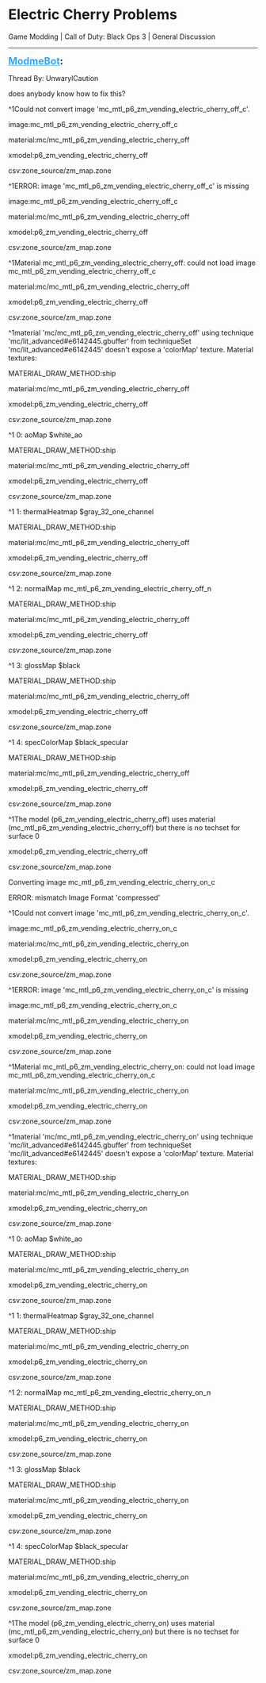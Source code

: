 # Electric Cherry Problems
Game Modding | Call of Duty: Black Ops 3 | General Discussion

---
<strong style="font-size: 1.4em;"><span style="text-decoration: underline;text-decoration-color: #34a7f9;"><span style="color:#34a7f9;">ModmeBot</span></span>:</strong>

<p>Thread By: UnwarylCaution<br /><p style="text-align:left;">does anybody know how to fix this?</p><p style="text-align:left;"></p><p style="text-align:left;">^1Could not convert image &#39;mc_mtl_p6_zm_vending_electric_cherry_off_c&#39;.</p><p style="text-align:left;">image:mc_mtl_p6_zm_vending_electric_cherry_off_c</p><p style="text-align:left;">material:mc/mc_mtl_p6_zm_vending_electric_cherry_off</p><p style="text-align:left;">xmodel:p6_zm_vending_electric_cherry_off</p><p style="text-align:left;">csv:zone_source/zm_map.zone</p><p style="text-align:left;">^1ERROR: image &#39;mc_mtl_p6_zm_vending_electric_cherry_off_c&#39; is missing</p><p style="text-align:left;">image:mc_mtl_p6_zm_vending_electric_cherry_off_c</p><p style="text-align:left;">material:mc/mc_mtl_p6_zm_vending_electric_cherry_off</p><p style="text-align:left;">xmodel:p6_zm_vending_electric_cherry_off</p><p style="text-align:left;">csv:zone_source/zm_map.zone</p><p style="text-align:left;">^1Material mc_mtl_p6_zm_vending_electric_cherry_off: could not load image mc_mtl_p6_zm_vending_electric_cherry_off_c</p><p style="text-align:left;">material:mc/mc_mtl_p6_zm_vending_electric_cherry_off</p><p style="text-align:left;">xmodel:p6_zm_vending_electric_cherry_off</p><p style="text-align:left;">csv:zone_source/zm_map.zone</p><p style="text-align:left;">^1material &#39;mc/mc_mtl_p6_zm_vending_electric_cherry_off&#39; using technique &#39;mc/lit_advanced#e6142445.gbuffer&#39; from techniqueSet &#39;mc/lit_advanced#e6142445&#39; doesn&#39;t expose a &#39;colorMap&#39; texture. Material textures:</p><p style="text-align:left;">MATERIAL_DRAW_METHOD:ship</p><p style="text-align:left;">material:mc/mc_mtl_p6_zm_vending_electric_cherry_off</p><p style="text-align:left;">xmodel:p6_zm_vending_electric_cherry_off</p><p style="text-align:left;">csv:zone_source/zm_map.zone</p><p style="text-align:left;">^1 0: aoMap $white_ao</p><p style="text-align:left;">MATERIAL_DRAW_METHOD:ship</p><p style="text-align:left;">material:mc/mc_mtl_p6_zm_vending_electric_cherry_off</p><p style="text-align:left;">xmodel:p6_zm_vending_electric_cherry_off</p><p style="text-align:left;">csv:zone_source/zm_map.zone</p><p style="text-align:left;">^1 1: thermalHeatmap $gray_32_one_channel</p><p style="text-align:left;">MATERIAL_DRAW_METHOD:ship</p><p style="text-align:left;">material:mc/mc_mtl_p6_zm_vending_electric_cherry_off</p><p style="text-align:left;">xmodel:p6_zm_vending_electric_cherry_off</p><p style="text-align:left;">csv:zone_source/zm_map.zone</p><p style="text-align:left;">^1 2: normalMap mc_mtl_p6_zm_vending_electric_cherry_off_n</p><p style="text-align:left;">MATERIAL_DRAW_METHOD:ship</p><p style="text-align:left;">material:mc/mc_mtl_p6_zm_vending_electric_cherry_off</p><p style="text-align:left;">xmodel:p6_zm_vending_electric_cherry_off</p><p style="text-align:left;">csv:zone_source/zm_map.zone</p><p style="text-align:left;">^1 3: glossMap $black</p><p style="text-align:left;">MATERIAL_DRAW_METHOD:ship</p><p style="text-align:left;">material:mc/mc_mtl_p6_zm_vending_electric_cherry_off</p><p style="text-align:left;">xmodel:p6_zm_vending_electric_cherry_off</p><p style="text-align:left;">csv:zone_source/zm_map.zone</p><p style="text-align:left;">^1 4: specColorMap $black_specular</p><p style="text-align:left;">MATERIAL_DRAW_METHOD:ship</p><p style="text-align:left;">material:mc/mc_mtl_p6_zm_vending_electric_cherry_off</p><p style="text-align:left;">xmodel:p6_zm_vending_electric_cherry_off</p><p style="text-align:left;">csv:zone_source/zm_map.zone</p><p style="text-align:left;">^1The model (p6_zm_vending_electric_cherry_off) uses material (mc_mtl_p6_zm_vending_electric_cherry_off) but there is no techset for surface 0</p><p style="text-align:left;">xmodel:p6_zm_vending_electric_cherry_off</p><p style="text-align:left;">csv:zone_source/zm_map.zone</p><p style="text-align:left;">Converting image mc_mtl_p6_zm_vending_electric_cherry_on_c</p><p style="text-align:left;"></p><p style="text-align:left;">ERROR: mismatch Image Format &#39;compressed&#39;</p><p style="text-align:left;"></p><p style="text-align:left;">^1Could not convert image &#39;mc_mtl_p6_zm_vending_electric_cherry_on_c&#39;.</p><p style="text-align:left;">image:mc_mtl_p6_zm_vending_electric_cherry_on_c</p><p style="text-align:left;">material:mc/mc_mtl_p6_zm_vending_electric_cherry_on</p><p style="text-align:left;">xmodel:p6_zm_vending_electric_cherry_on</p><p style="text-align:left;">csv:zone_source/zm_map.zone</p><p style="text-align:left;">^1ERROR: image &#39;mc_mtl_p6_zm_vending_electric_cherry_on_c&#39; is missing</p><p style="text-align:left;">image:mc_mtl_p6_zm_vending_electric_cherry_on_c</p><p style="text-align:left;">material:mc/mc_mtl_p6_zm_vending_electric_cherry_on</p><p style="text-align:left;">xmodel:p6_zm_vending_electric_cherry_on</p><p style="text-align:left;">csv:zone_source/zm_map.zone</p><p style="text-align:left;">^1Material mc_mtl_p6_zm_vending_electric_cherry_on: could not load image mc_mtl_p6_zm_vending_electric_cherry_on_c</p><p style="text-align:left;">material:mc/mc_mtl_p6_zm_vending_electric_cherry_on</p><p style="text-align:left;">xmodel:p6_zm_vending_electric_cherry_on</p><p style="text-align:left;">csv:zone_source/zm_map.zone</p><p style="text-align:left;">^1material &#39;mc/mc_mtl_p6_zm_vending_electric_cherry_on&#39; using technique &#39;mc/lit_advanced#e6142445.gbuffer&#39; from techniqueSet &#39;mc/lit_advanced#e6142445&#39; doesn&#39;t expose a &#39;colorMap&#39; texture. Material textures:</p><p style="text-align:left;">MATERIAL_DRAW_METHOD:ship</p><p style="text-align:left;">material:mc/mc_mtl_p6_zm_vending_electric_cherry_on</p><p style="text-align:left;">xmodel:p6_zm_vending_electric_cherry_on</p><p style="text-align:left;">csv:zone_source/zm_map.zone</p><p style="text-align:left;">^1 0: aoMap $white_ao</p><p style="text-align:left;">MATERIAL_DRAW_METHOD:ship</p><p style="text-align:left;">material:mc/mc_mtl_p6_zm_vending_electric_cherry_on</p><p style="text-align:left;">xmodel:p6_zm_vending_electric_cherry_on</p><p style="text-align:left;">csv:zone_source/zm_map.zone</p><p style="text-align:left;">^1 1: thermalHeatmap $gray_32_one_channel</p><p style="text-align:left;">MATERIAL_DRAW_METHOD:ship</p><p style="text-align:left;">material:mc/mc_mtl_p6_zm_vending_electric_cherry_on</p><p style="text-align:left;">xmodel:p6_zm_vending_electric_cherry_on</p><p style="text-align:left;">csv:zone_source/zm_map.zone</p><p style="text-align:left;">^1 2: normalMap mc_mtl_p6_zm_vending_electric_cherry_on_n</p><p style="text-align:left;">MATERIAL_DRAW_METHOD:ship</p><p style="text-align:left;">material:mc/mc_mtl_p6_zm_vending_electric_cherry_on</p><p style="text-align:left;">xmodel:p6_zm_vending_electric_cherry_on</p><p style="text-align:left;">csv:zone_source/zm_map.zone</p><p style="text-align:left;">^1 3: glossMap $black</p><p style="text-align:left;">MATERIAL_DRAW_METHOD:ship</p><p style="text-align:left;">material:mc/mc_mtl_p6_zm_vending_electric_cherry_on</p><p style="text-align:left;">xmodel:p6_zm_vending_electric_cherry_on</p><p style="text-align:left;">csv:zone_source/zm_map.zone</p><p style="text-align:left;">^1 4: specColorMap $black_specular</p><p style="text-align:left;">MATERIAL_DRAW_METHOD:ship</p><p style="text-align:left;">material:mc/mc_mtl_p6_zm_vending_electric_cherry_on</p><p style="text-align:left;">xmodel:p6_zm_vending_electric_cherry_on</p><p style="text-align:left;">csv:zone_source/zm_map.zone</p><p style="text-align:left;">^1The model (p6_zm_vending_electric_cherry_on) uses material (mc_mtl_p6_zm_vending_electric_cherry_on) but there is no techset for surface 0</p><p style="text-align:left;">xmodel:p6_zm_vending_electric_cherry_on</p><p style="text-align:left;">csv:zone_source/zm_map.zone</p></p>
